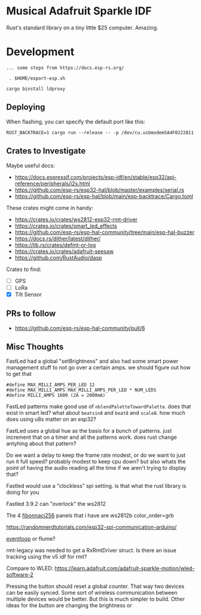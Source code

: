 # Musical Adafruit Sparkle IDF

Rust's standard library on a tiny little $25 computer. Amazing.

# Development

    ... some steps from https://docs.esp-rs.org/

     . $HOME/export-esp.sh

    cargo binstall ldproxy

## Deploying

When flashing, you can specify the default port like this:

    RUST_BACKTRACE=1 cargo run --release -- -p /dev/cu.usbmodem5A4F0222811

## Crates to Investigate

Maybe useful docs:

- https://docs.espressif.com/projects/esp-idf/en/stable/esp32/api-reference/peripherals/i2s.html
- https://github.com/esp-rs/esp32-hal/blob/master/examples/serial.rs
- https://github.com/esp-rs/esp-hal/blob/main/esp-backtrace/Cargo.toml

These crates might come in handy:

- https://crates.io/crates/ws2812-esp32-rmt-driver
- https://crates.io/crates/smart_led_effects
- https://github.com/esp-rs/esp-hal-community/tree/main/esp-hal-buzzer
- https://docs.rs/dither/latest/dither/
- https://lib.rs/crates/defmt-or-log
- https://crates.io/crates/adafruit-seesaw
- https://github.com/RustAudio/dasp

Crates to find:

- [ ] GPS
- [ ] LoRa
- [x] Tilt Sensor

## PRs to follow

- https://github.com/esp-rs/esp-hal-community/pull/6

## Misc Thoughts

FastLed had a global "setBrightness" and also had some smart power management stuff to not go over a certain amps. we should figure out how to get that

    #define MAX_MILLI_AMPS_PER_LED 12
    #define MAX_MILLI_AMPS MAX_MILLI_AMPS_PER_LED * NUM_LEDS
    #define MILLI_AMPS 1600 (2A = 2000mA)

FastLed patterns make good use of `nblendPaletteTowardPalette`. does that exist in smart led? what about `beatsin8` and `beat8` and `scale8`. how much does using u8s matter on an esp32?

FastLed uses a global hue as the basis for a bunch of patterns. just increment that on a timer and all the patterns work. does rust change antyhing about that pattern?

Do we want a delay to keep the frame rate modest, or do we want to just run it full speed? probably modest to keep cpu down? but also whats the point of having the audio reading all the time if we aren't trying to display that?

Fastled would use a "clockless" spi setting. is that what the rust library is doing for you

Fastled 3.9.2 can "overlock" the ws2812

The 4 [fibonnaci256](https://www.evilgeniuslabs.org/fibonacci256) panels that i have are ws2812b color_order=grb

<https://randomnerdtutorials.com/esp32-spi-communication-arduino/>

[eventloop](https://github.com/esp-rs/esp-idf-svc/blob/master/examples/eventloop.rs) or flume?

rmt-legacy was needed to get a RxRmtDriver struct. Is there an issue tracking using the v5 idf for rmt?

Compare to WLED: <https://learn.adafruit.com/adafruit-sparkle-motion/wled-software-2>

Pressing the button should reset a global counter. That way two devices can be easily synced. Some sort of wireless communication between multiple devices would be better. But this is much simpler to build. Other ideas for the button are changing the brightness or
